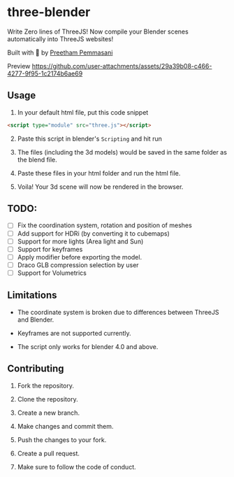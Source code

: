 # three-blender
Write Zero lines of ThreeJS! Now compile your Blender scenes automatically into ThreeJS websites! 

Built with 💖 by [Preetham Pemmasani](https://github.com/ppmpreetham)

Preview
https://github.com/user-attachments/assets/29a39b08-c466-4277-9f95-1c2174b6ae69


## Usage
1. In your default html file, put this code snippet 
```html
<script type="module" src="three.js"></script>
```
2. Paste this script in blender's `Scripting` and hit run

3. The files (including the 3d models) would be saved in the same folder as the blend file.

4. Paste these files in your html folder and run the html file.

5. Voila! Your 3d scene will now be rendered in the browser.

## TODO:
- [ ] Fix the coordination system, rotation and position of meshes
- [ ] Add support for HDRi (by converting it to cubemaps)
- [ ] Support for more lights (Area light and Sun)
- [ ] Support for keyframes
- [ ] Apply modifier before exporting the model.
- [ ] Draco GLB compression selection by user
- [ ] Support for Volumetrics

## Limitations

- The coordinate system is broken due to differences between ThreeJS and Blender.

- Keyframes are not supported currently.

- The script only works for blender 4.0 and above.

## Contributing
1. Fork the repository.

2. Clone the repository.

3. Create a new branch.

4. Make changes and commit them.

5. Push the changes to your fork.

6. Create a pull request.

7. Make sure to follow the code of conduct.